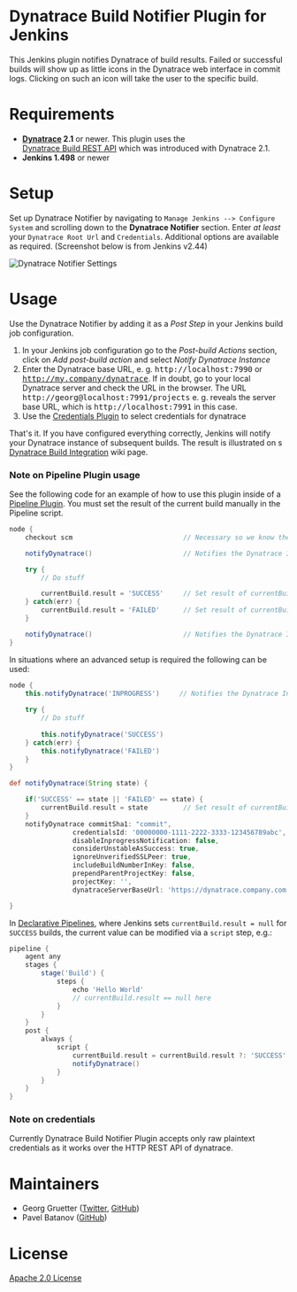 Dynatrace Build Notifier Plugin for Jenkins
=======================================

This Jenkins plugin notifies Dynatrace of build results. Failed or
successful builds will show up as little icons in the Dynatrace web 
interface in commit logs. Clicking on such an icon will take the 
user to the specific build.

Requirements
============

* **[Dynatrace][] 2.1** or newer. This plugin uses the  
[Dynatrace Build REST API][] which was introduced with Dynatrace 2.1. 
* **Jenkins 1.498** or newer

Setup
=====

Set up Dynatrace Notifier by navigating to `Manage Jenkins --> Configure System` and scrolling down to the **Dynatrace Notifier** section. Enter _at least_ your `Dynatrace Root Url` and `Credentials`. Additional options are available as required. (Screenshot below is from Jenkins v2.44)

![Dynatrace Notifier Settings](images/DynatraceNotifierSettings.png)

Usage
=====

Use the Dynatrace Notifier by adding it as a _Post Step_ in your Jenkins build job 
configuration. 

1. In your Jenkins job configuration go to the *Post-build Actions* section, 
click on *Add post-build action* and select *Notify Dynatrace Instance*
2. Enter the Dynatrace base URL, e. g. <tt>http://localhost:7990</tt> or 
<tt>http://my.company/dynatrace</tt>. If in doubt, go to your local Dynatrace 
server and check the URL in the browser. The URL 
<tt>http://georg@localhost:7991/projects</tt> e. g. reveals the
server base URL, which is <tt>http://localhost:7991</tt> in this case. 
2. Use the [Credentials Plugin](https://wiki.jenkins-ci.org/display/JENKINS/Credentials+Plugin) to select credentials for dynatrace

That's it. If you have configured everything correctly, Jenkins will notify
your Dynatrace instance of subsequent builds. The result is illustrated on
s [Dynatrace Build Integration][] wiki page.

### Note on Pipeline Plugin usage

See the following code for an example of how to use this plugin inside of a 
[Pipeline Plugin](https://wiki.jenkins-ci.org/display/JENKINS/Pipeline+Plugin). You must set the result of the 
current build manually in the Pipeline script.

```groovy
node {
    checkout scm                            // Necessary so we know the current commit

    notifyDynatrace()                       // Notifies the Dynatrace Instance of an INPROGRESS build

    try {
        // Do stuff

        currentBuild.result = 'SUCCESS'     // Set result of currentBuild !Important!
    } catch(err) {
        currentBuild.result = 'FAILED'      // Set result of currentBuild !Important!
    }

    notifyDynatrace()                       // Notifies the Dynatrace Instance of the build result
}
```

In situations where an advanced setup is required the following can be used:
```groovy
node {
    this.notifyDynatrace('INPROGRESS')     // Notifies the Dynatrace Instance of an INPROGRESS build
    
    try {
        // Do stuff
    
        this.notifyDynatrace('SUCCESS')
    } catch(err) {
        this.notifyDynatrace('FAILED')
    }
}

def notifyDynatrace(String state) {

    if('SUCCESS' == state || 'FAILED' == state) {
        currentBuild.result = state         // Set result of currentBuild !Important!
    }
    notifyDynatrace commitSha1: "commit", 
                credentialsId: '00000000-1111-2222-3333-123456789abc', 
                disableInprogressNotification: false, 
                considerUnstableAsSuccess: true, 
                ignoreUnverifiedSSLPeer: true, 
                includeBuildNumberInKey: false, 
                prependParentProjectKey: false, 
                projectKey: '', 
                dynatraceServerBaseUrl: 'https://dynatrace.company.com'

}
```

In [Declarative Pipelines](https://jenkins.io/doc/book/pipeline/syntax/#declarative-pipeline), where Jenkins sets `currentBuild.result = null` for `SUCCESS` builds, the current value can be modified via a `script` step, e.g.:

```groovy
pipeline {
    agent any
    stages {
        stage('Build') {
            steps {
                echo 'Hello World'
                // currentBuild.result == null here
            }
        }
    }
    post { 
        always { 
            script {
                currentBuild.result = currentBuild.result ?: 'SUCCESS'
                notifyDynatrace()
            }
        }
    }
}
```

### Note on credentials

Currently Dynatrace Build Notifier Plugin accepts only raw plaintext credentials as it works over the HTTP REST API of dynatrace.


Maintainers
===========

* Georg Gruetter ([Twitter](https://twitter.com/bumbleGee), [GitHub](https://github.com/gruetter))
* Pavel Batanov ([GitHub](https://github.com/scaytrase))

License
=======

[Apache 2.0 License](http://www.apache.org/licenses/LICENSE-2.0.html)

[Dynatrace]: www..com/software/dynatrace
[Dynatrace Build Integration]: https://developer..com/dynatrace/docs/latest/how-tos/updating-build-status-for-commits.html
[Dynatrace Build REST API]: https://developer..com/static/rest/dynatrace/latest/dynatrace-build-integration-rest.html

